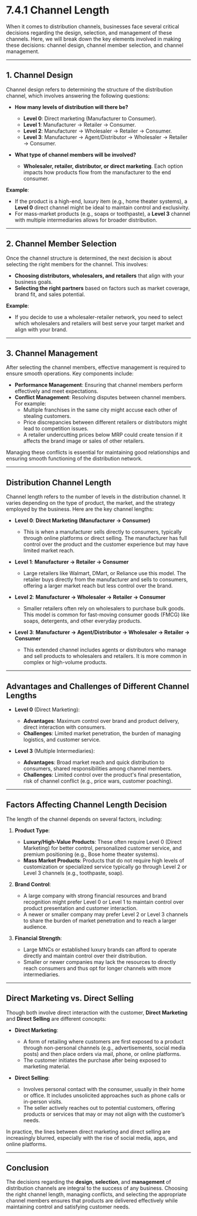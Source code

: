 # 7.4.1 Channel Length

When it comes to distribution channels, businesses face several critical decisions regarding the design, selection, and management of these channels. Here, we will break down the key elements involved in making these decisions: channel design, channel member selection, and channel management.

---

## **1. Channel Design**
Channel design refers to determining the structure of the distribution channel, which involves answering the following questions:
- **How many levels of distribution will there be?**
  - **Level 0**: Direct marketing (Manufacturer to Consumer).
  - **Level 1**: Manufacturer → Retailer → Consumer.
  - **Level 2**: Manufacturer → Wholesaler → Retailer → Consumer.
  - **Level 3**: Manufacturer → Agent/Distributor → Wholesaler → Retailer → Consumer.

- **What type of channel members will be involved?**
  - **Wholesaler, retailer, distributor, or direct marketing**. Each option impacts how products flow from the manufacturer to the end consumer.

**Example**:  
- If the product is a high-end, luxury item (e.g., home theater systems), a **Level 0** direct channel might be ideal to maintain control and exclusivity.
- For mass-market products (e.g., soaps or toothpaste), a **Level 3** channel with multiple intermediaries allows for broader distribution.

---

## **2. Channel Member Selection**
Once the channel structure is determined, the next decision is about selecting the right members for the channel. This involves:
- **Choosing distributors, wholesalers, and retailers** that align with your business goals.
- **Selecting the right partners** based on factors such as market coverage, brand fit, and sales potential.

**Example**:  
- If you decide to use a wholesaler-retailer network, you need to select which wholesalers and retailers will best serve your target market and align with your brand.

---

## **3. Channel Management**
After selecting the channel members, effective management is required to ensure smooth operations. Key components include:
- **Performance Management**: Ensuring that channel members perform effectively and meet expectations.
- **Conflict Management**: Resolving disputes between channel members. For example:
  - Multiple franchises in the same city might accuse each other of stealing customers.
  - Price discrepancies between different retailers or distributors might lead to competition issues.
  - A retailer undercutting prices below MRP could create tension if it affects the brand image or sales of other retailers.
  
Managing these conflicts is essential for maintaining good relationships and ensuring smooth functioning of the distribution network.

---

## **Distribution Channel Length**
Channel length refers to the number of levels in the distribution channel. It varies depending on the type of product, the market, and the strategy employed by the business. Here are the key channel lengths:

- **Level 0**: **Direct Marketing (Manufacturer → Consumer)**
  - This is when a manufacturer sells directly to consumers, typically through online platforms or direct selling. The manufacturer has full control over the product and the customer experience but may have limited market reach.

- **Level 1**: **Manufacturer → Retailer → Consumer**
  - Large retailers like Walmart, DMart, or Reliance use this model. The retailer buys directly from the manufacturer and sells to consumers, offering a larger market reach but less control over the brand.

- **Level 2**: **Manufacturer → Wholesaler → Retailer → Consumer**
  - Smaller retailers often rely on wholesalers to purchase bulk goods. This model is common for fast-moving consumer goods (FMCG) like soaps, detergents, and other everyday products.

- **Level 3**: **Manufacturer → Agent/Distributor → Wholesaler → Retailer → Consumer**
  - This extended channel includes agents or distributors who manage and sell products to wholesalers and retailers. It is more common in complex or high-volume products.

---

## **Advantages and Challenges of Different Channel Lengths**
- **Level 0** (Direct Marketing):  
  - **Advantages**: Maximum control over brand and product delivery, direct interaction with consumers.
  - **Challenges**: Limited market penetration, the burden of managing logistics, and customer service.

- **Level 3** (Multiple Intermediaries):  
  - **Advantages**: Broad market reach and quick distribution to consumers, shared responsibilities among channel members.
  - **Challenges**: Limited control over the product's final presentation, risk of channel conflict (e.g., price wars, customer poaching).

---

## **Factors Affecting Channel Length Decision**
The length of the channel depends on several factors, including:
1. **Product Type**:  
   - **Luxury/High-Value Products**: These often require Level 0 (Direct Marketing) for better control, personalized customer service, and premium positioning (e.g., Bose home theater systems).
   - **Mass Market Products**: Products that do not require high levels of customization or specialized service typically go through Level 2 or Level 3 channels (e.g., toothpaste, soap).

2. **Brand Control**:  
   - A large company with strong financial resources and brand recognition might prefer Level 0 or Level 1 to maintain control over product presentation and customer interaction.
   - A newer or smaller company may prefer Level 2 or Level 3 channels to share the burden of market penetration and to reach a larger audience.

3. **Financial Strength**:  
   - Large MNCs or established luxury brands can afford to operate directly and maintain control over their distribution.
   - Smaller or newer companies may lack the resources to directly reach consumers and thus opt for longer channels with more intermediaries.

---

## **Direct Marketing vs. Direct Selling**
Though both involve direct interaction with the customer, **Direct Marketing** and **Direct Selling** are different concepts:

- **Direct Marketing**:  
  - A form of retailing where customers are first exposed to a product through non-personal channels (e.g., advertisements, social media posts) and then place orders via mail, phone, or online platforms.
  - The customer initiates the purchase after being exposed to marketing material.

- **Direct Selling**:  
  - Involves personal contact with the consumer, usually in their home or office. It includes unsolicited approaches such as phone calls or in-person visits.
  - The seller actively reaches out to potential customers, offering products or services that may or may not align with the customer’s needs.

In practice, the lines between direct marketing and direct selling are increasingly blurred, especially with the rise of social media, apps, and online platforms.

---

## **Conclusion**
The decisions regarding the **design**, **selection**, and **management** of distribution channels are integral to the success of any business. Choosing the right channel length, managing conflicts, and selecting the appropriate channel members ensures that products are delivered effectively while maintaining control and satisfying customer needs.

